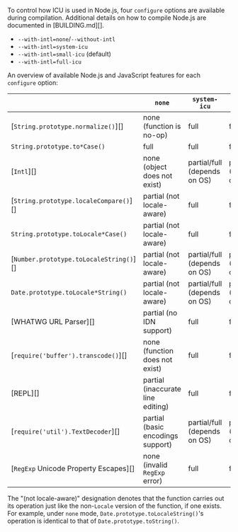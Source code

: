 
To control how ICU is used in Node.js, four `configure` options are available
during compilation. Additional details on how to compile Node.js are documented
in [BUILDING.md][].

- `--with-intl=none`/`--without-intl`
- `--with-intl=system-icu`
- `--with-intl=small-icu` (default)
- `--with-intl=full-icu`

An overview of available Node.js and JavaScript features for each `configure`
option:

|                                         | `none`                            | `system-icu`                 | `small-icu`            | `full-icu` |
|-----------------------------------------|-----------------------------------|------------------------------|------------------------|------------|
| [`String.prototype.normalize()`][]      | none (function is no-op)          | full                         | full                   | full       |
| `String.prototype.to*Case()`            | full                              | full                         | full                   | full       |
| [`Intl`][]                              | none (object does not exist)      | partial/full (depends on OS) | partial (English-only) | full       |
| [`String.prototype.localeCompare()`][]  | partial (not locale-aware)        | full                         | full                   | full       |
| `String.prototype.toLocale*Case()`      | partial (not locale-aware)        | full                         | full                   | full       |
| [`Number.prototype.toLocaleString()`][] | partial (not locale-aware)        | partial/full (depends on OS) | partial (English-only) | full       |
| `Date.prototype.toLocale*String()`      | partial (not locale-aware)        | partial/full (depends on OS) | partial (English-only) | full       |
| [WHATWG URL Parser][]                   | partial (no IDN support)          | full                         | full                   | full       |
| [`require('buffer').transcode()`][]     | none (function does not exist)    | full                         | full                   | full       |
| [REPL][]                                | partial (inaccurate line editing) | full                         | full                   | full       |
| [`require('util').TextDecoder`][]       | partial (basic encodings support) | partial/full (depends on OS) | partial (Unicode-only) | full       |
| [`RegExp` Unicode Property Escapes][]   | none (invalid `RegExp` error)     | full                         | full                   | full       |

The "(not locale-aware)" designation denotes that the function carries out its
operation just like the non-`Locale` version of the function, if one
exists. For example, under `none` mode, `Date.prototype.toLocaleString()`'s
operation is identical to that of `Date.prototype.toString()`.


